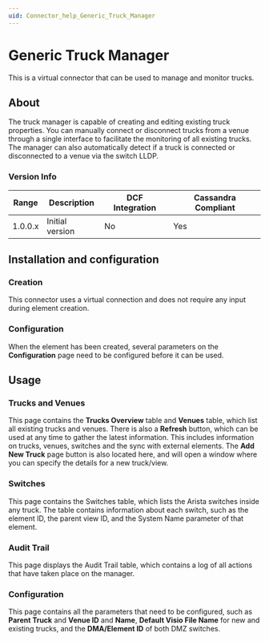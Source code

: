 ```yaml
---
uid: Connector_help_Generic_Truck_Manager
---
```


# Generic Truck Manager

This is a virtual connector that can be used to manage and monitor trucks.

## About

The truck manager is capable of creating and editing existing truck properties. You can manually connect or disconnect trucks from a venue through a single interface to facilitate the monitoring of all existing trucks. The manager can also automatically detect if a truck is connected or disconnected to a venue via the switch LLDP.

### Version Info

| Range | Description | DCF Integration | Cassandra Compliant |
|------------------|-----------------|---------------------|-------------------------|
| 1.0.0.x          | Initial version | No                  | Yes                     |

## Installation and configuration

### Creation

This connector uses a virtual connection and does not require any input during element creation.

### Configuration

When the element has been created, several parameters on the **Configuration** page need to be configured before it can be used.

## Usage

### Trucks and Venues

This page contains the **Trucks Overview** table and **Venues** table, which list all existing trucks and venues. There is also a **Refresh** button, which can be used at any time to gather the latest information. This includes information on trucks, venues, switches and the sync with external elements. The **Add New Truck** page button is also located here, and will open a window where you can specify the details for a new truck/view.

### Switches

This page contains the Switches table, which lists the Arista switches inside any truck. The table contains information about each switch, such as the element ID, the parent view ID, and the System Name parameter of that element.

### Audit Trail

This page displays the Audit Trail table, which contains a log of all actions that have taken place on the manager.

### Configuration

This page contains all the parameters that need to be configured, such as **Parent Truck** and **Venue ID** and **Name**, **Default Visio File Name** for new and existing trucks, and the **DMA/Element ID** of both DMZ switches.
